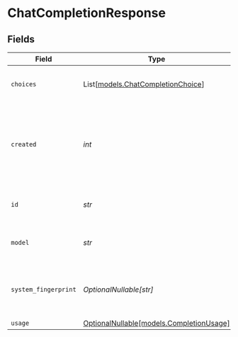 # ChatCompletionResponse


## Fields

| Field                                                                    | Type                                                                     | Required                                                                 | Description                                                              | Example                                                                  |
| ------------------------------------------------------------------------ | ------------------------------------------------------------------------ | ------------------------------------------------------------------------ | ------------------------------------------------------------------------ | ------------------------------------------------------------------------ |
| `choices`                                                                | List[[models.ChatCompletionChoice](../models/chatcompletionchoice.md)]   | :heavy_check_mark:                                                       | A list of chat completion choices.                                       |                                                                          |
| `created`                                                                | *int*                                                                    | :heavy_check_mark:                                                       | The Unix timestamp (in seconds) of when the chat completion was created. | 1677652288                                                               |
| `id`                                                                     | *str*                                                                    | :heavy_check_mark:                                                       | A unique identifier for the chat completion.                             | chatcmpl-123                                                             |
| `model`                                                                  | *str*                                                                    | :heavy_check_mark:                                                       | The model used for the chat completion.                                  | meta-llama/Llama-3.3-70B-Instruct                                        |
| `system_fingerprint`                                                     | *OptionalNullable[str]*                                                  | :heavy_minus_sign:                                                       | The system fingerprint for the completion, if applicable.                | fp_44709d6fcb                                                            |
| `usage`                                                                  | [OptionalNullable[models.CompletionUsage]](../models/completionusage.md) | :heavy_minus_sign:                                                       | N/A                                                                      |                                                                          |